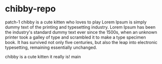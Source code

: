 # chibby-repo

 patch-1
chibby is a cute kitten who loves to play 
Lorem Ipsum is simply dummy text of the printing and typesetting industry. Lorem Ipsum has been the industry's standard dummy text ever since the 1500s, when an unknown printer took a galley of type and scrambled it to make a type specimen book. It has survived not only five centuries, but also the leap into electronic typesetting, remaining essentially unchanged.

chibby is a cute kitten
it really is!
 main
